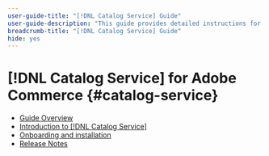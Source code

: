 ```yaml
---
user-guide-title: "[!DNL Catalog Service] Guide"
user-guide-description: "This guide provides detailed instructions for using [!DNL Catalog Service] from Adobe Commerce."
breadcrumb-title: "[!DNL Catalog Service] Guide"
hide: yes
---
```

# [!DNL Catalog Service] for Adobe Commerce {#catalog-service}

- [Guide Overview](guide-overview.md)
- [Introduction to [!DNL Catalog Service]](overview.md)
- [Onboarding and installation](installation.md)
- [Release Notes](release-notes.md)

